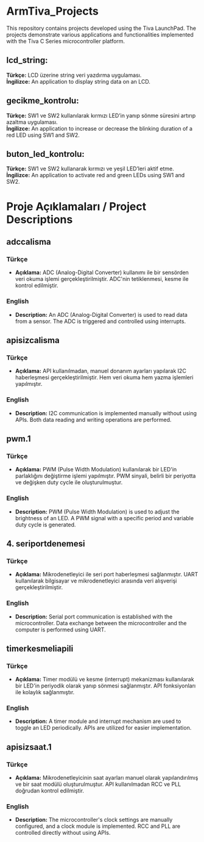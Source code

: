 # ArmTiva_Projects
 This repository contains projects developed using the Tiva LaunchPad. The projects demonstrate various applications and functionalities implemented with the Tiva C Series microcontroller platform.
 
## lcd_string:
**Türkçe:** LCD üzerine string veri yazdırma uygulaması.  
**İngilizce:** An application to display string data on an LCD.

## gecikme_kontrolu:
**Türkçe:** SW1 ve SW2 kullanılarak kırmızı LED’in yanıp sönme süresini artırıp azaltma uygulaması.  
**İngilizce:** An application to increase or decrease the blinking duration of a red LED using SW1 and SW2.

## buton_led_kontrolu:
**Türkçe:** SW1 ve SW2 kullanarak kırmızı ve yeşil LED’leri aktif etme.  
**İngilizce:** An application to activate red and green LEDs using SW1 and SW2.
# Proje Açıklamaları / Project Descriptions

## **adccalisma**
### Türkçe
- **Açıklama:** ADC (Analog-Digital Converter) kullanımı ile bir sensörden veri okuma işlemi gerçekleştirilmiştir. ADC'nin tetiklenmesi, kesme ile kontrol edilmiştir.
### English
- **Description:** An ADC (Analog-Digital Converter) is used to read data from a sensor. The ADC is triggered and controlled using interrupts.
  
## **apisizcalisma**
### Türkçe
- **Açıklama:** API kullanılmadan, manuel donanım ayarları yapılarak I2C haberleşmesi gerçekleştirilmiştir. Hem veri okuma hem yazma işlemleri yapılmıştır.
### English
- **Description:** I2C communication is implemented manually without using APIs. Both data reading and writing operations are performed.
  
## **pwm.1**
### Türkçe
- **Açıklama:** PWM (Pulse Width Modulation) kullanılarak bir LED'in parlaklığını değiştirme işlemi yapılmıştır. PWM sinyali, belirli bir periyotta ve değişken duty cycle ile oluşturulmuştur.
### English
- **Description:** PWM (Pulse Width Modulation) is used to adjust the brightness of an LED. A PWM signal with a specific period and variable duty cycle is generated.
  
## 4. **seriportdenemesi**
### Türkçe
- **Açıklama:** Mikrodenetleyici ile seri port haberleşmesi sağlanmıştır. UART kullanılarak bilgisayar ve mikrodenetleyici arasında veri alışverişi gerçekleştirilmiştir.
### English
- **Description:** Serial port communication is established with the microcontroller. Data exchange between the microcontroller and the computer is performed using UART.
  
## **timerkesmeliapili**
### Türkçe
- **Açıklama:** Timer modülü ve kesme (interrupt) mekanizması kullanılarak bir LED'in periyodik olarak yanıp sönmesi sağlanmıştır. API fonksiyonları ile kolaylık sağlanmıştır.
### English
- **Description:** A timer module and interrupt mechanism are used to toggle an LED periodically. APIs are utilized for easier implementation.
  
## **apisizsaat.1**
### Türkçe
- **Açıklama:** Mikrodenetleyicinin saat ayarları manuel olarak yapılandırılmış ve bir saat modülü oluşturulmuştur. API kullanılmadan RCC ve PLL doğrudan kontrol edilmiştir.
### English
- **Description:** The microcontroller's clock settings are manually configured, and a clock module is implemented. RCC and PLL are controlled directly without using APIs.
